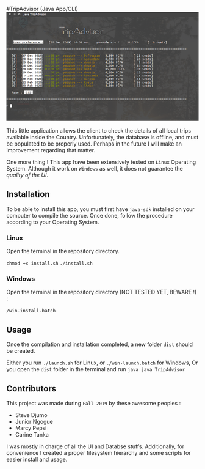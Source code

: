 #TripAdvisor (Java App/CLI)
![TripAdvisor Screenshoot](./img/tripAdvisorMenu.png)

This little application allows the client to check the details of all local trips available inside the Country.
Unfortunately, the database is offline, and must be populated to be properly used. Perhaps in the future I will make an improvement regarding that matter.

One more thing ! This app have been extensively tested on `Linux` Operating System. Although it work on `Windows` as well, it does not guarantee the *quality of the UI*.

## Installation

To be able to install this app, you must first have `java-sdk` installed on your computer to compile the source.
Once done, follow the procedure according to your Operating System.

### Linux

Open the terminal in the repository directory.

`chmod +x install.sh`
`./install.sh`

### Windows

Open the terminal in the repository directory (NOT TESTED YET, BEWARE !) :

`/win-install.batch`

## Usage

Once the compilation and installation completed, a new folder `dist` should be created.

Either you run `./launch.sh` for Linux, or `./win-launch.batch` for Windows,
Or you open the `dist` folder in the terminal and run `java java TripAdvisor`

## Contributors

This project was made during `Fall 2019` by these awesome peoples :

* Steve Djumo
* Junior Ngogue
* Marcy Pepsi
* Carine Tanka

I was mostly in charge of all the UI and Databse stuffs.
Additionally, for convenience I created a proper filesystem hierarchy and some scripts for easier install and usage.

